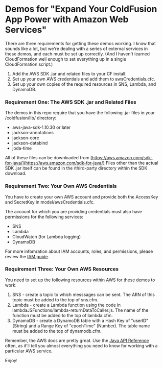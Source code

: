 # Demos for "Expand Your ColdFusion App Power with Amazon Web Services"

There are three requirements for getting these demos working. I know that sounds like a lot, but we're dealing with a series of external services in these demos, and each must be set up correctly. (And I haven't learned CloudFormation well enough to set everything up in a single CloudFormation script.)

1. Add the AWS SDK .jar and related files to your CF install.
2. Set up your own AWS credentials and add them to awsCredentials.cfc.
3. Set up your own copies of the required resources in SNS, Lambda, and DynamoDB.

### Requirement One: The AWS SDK .jar and Related Files

The demos in this repo require that you have the following .jar files in your /coldfusion/lib/ directory:

- aws-java-sdk-1.10.30 or later
- jackson-annotations
- jackson-core
- jackson-databind
- joda-time

All of these files can be downloaded from [https://aws.amazon.com/sdk-for-java/](https://aws.amazon.com/sdk-for-java/) Files other than the actual SDK .jar itself can be found in the /third-party directory within the SDK download.

### Requirement Two: Your Own AWS Credentials

You have to create your own AWS account and provide both the AccessKey and SecretKey in model/awsCredentials.cfc.

The account for which you are providing credentials must also have permissions for the following services:

- SNS
- Lambda
- CloudWatch (for Lambda logging)
- DynamoDB

For more infomration about IAM accounts, roles, and permissions, please review the [IAM guide](http://docs.aws.amazon.com/IAM/latest/UserGuide/introduction.html).

### Requirement Three: Your Own AWS Resources

You need to set up the following resources within AWS for these demos to work:

1. SNS - create a topic to which messsages can be sent. The ARN of this topic must be added to the top of sns.cfm.
2. Lambda - create a Lambda function using the code in lambdaJSFunctions/lambda-returnDataToCaller.js. The name of the function must be added to the top of lambda.cfm.
3. DynamoDB - create a DynamoDB table with a Hash Key of "userID" (String) and a Range Key of "epochTime" (Number). The table name must be added to the top of dynamodb.cfm.

Remember, the AWS docs are pretty great. Use the [Java API Reference](http://docs.aws.amazon.com/AWSJavaSDK/latest/javadoc/index.html) often, as it'll tell you almost everything you need to know for working with a particular AWS service.

Enjoy!